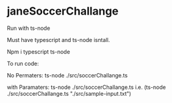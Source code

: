 # janeSoccerChallange

Run with ts-node

Must have typescript and ts-node isntall.

Npm i typescript ts-node

To run code:

No Permaters:
ts-node ./src/soccerChallange.ts

with Paramaters:
ts-node ./src/soccerChallange.ts
i.e. (ts-node ./src/soccerChallange.ts "./src/sample-input.txt")
